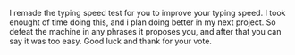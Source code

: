 I remade the typing speed test for you to improve your typing speed.
I took enought of time doing this, and i plan doing better in my next project.
So defeat the machine in any phrases it proposes you, and after that you can say it was too easy.
Good luck and thank for your vote.
